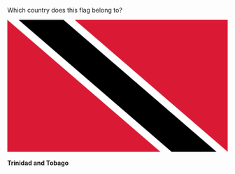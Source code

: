 Which country does this flag belong to?

![Flag of Trinidad and Tobago](images/Flag_of_Trinidad_and_Tobago.svg)
<!--question-->
**Trinidad and Tobago**